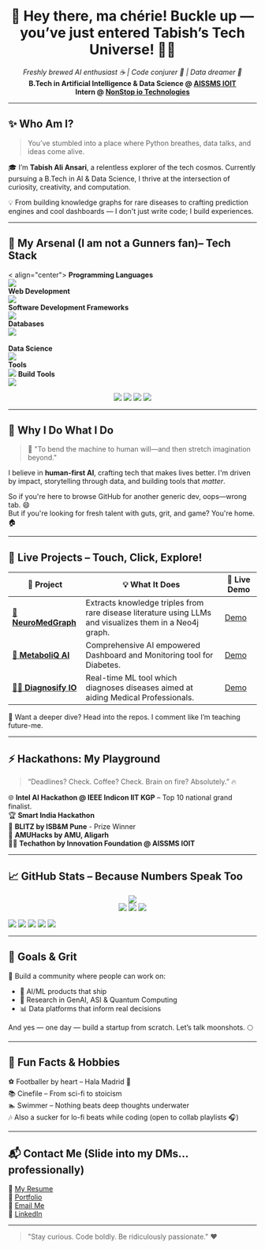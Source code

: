 <h1 align="center">👋 Hey there, ma chérie! Buckle up — you’ve just entered Tabish’s Tech Universe! 💺🎢</h1>
<p align="center">
  <em>Freshly brewed AI enthusiast ☕ | Code conjurer 🧙 | Data dreamer 🌌</em><br>
  <strong>B.Tech in Artificial Intelligence & Data Science @ <a href="https://aissmsioit.org/" target="_blank">AISSMS IOIT</a></strong><br>
  <strong>Intern @ <a href="https://nonstopio.com/" target="_blank">NonStop io Technologies</a></strong>
</p>


---

## ✨ Who Am I?

> You’ve stumbled into a place where Python breathes, data talks, and ideas come alive.

🎓 I’m **Tabish Ali Ansari**, a relentless explorer of the tech cosmos. Currently pursuing a B.Tech in AI & Data Science, I thrive at the intersection of curiosity, creativity, and computation.

💡 From building knowledge graphs for rare diseases to crafting prediction engines and cool dashboards — I don't just write code; I build experiences.

---

## 🔧 My Arsenal (I am not a Gunners fan)– Tech Stack

< align="center">
  <strong>Programming Languages</strong><br/>
  <img src="https://skillicons.dev/icons?i=python,java,c,cpp" />
  <br/>
  <strong>Web Development</strong><br/>
  <img src="https://skillicons.dev/icons?i=html,css,js,ts" />
  <br/>
  <strong>Software Development Frameworks</strong><br/>
  <img src="https://skillicons.dev/icons?i=react,nodejs,flask,spring" />
  <br/>
  <strong>Databases</strong><br/>
  <img src="https://skillicons.dev/icons?i=mongodb,mysql,postgres,redis" />
  <br/>  
  <strong>Data Science</strong><br/>
  <img src="https://skillicons.dev/icons?i=opencv,pytorch,tensorflow,sklearn" />
  <br/>
  <strong>Tools</strong><br/>
  <img src="https://skillicons.dev/icons?i=docker,kubernetes,git,github" />
  <strong>Build Tools</strong><br/>
  <img src="https://skillicons.dev/icons?i=maven,vite" />
</p>

<p align="center">
  <img src="https://img.shields.io/badge/Seaborn-3776AB?style=for-the-badge&logo=python&logoColor=white"/>
  <img src="https://img.shields.io/badge/scikit--learn-F7931E?style=for-the-badge&logo=scikit-learn&logoColor=white"/>
  <img src="https://img.shields.io/badge/Neo4j-008CC1?style=for-the-badge&logo=neo4j&logoColor=white"/>
  <img src="https://img.shields.io/badge/SpringBoot-6DB33F?style=for-the-badge&logo=springboot&logoColor=white"/>
</p>

---

## 🌌 Why I Do What I Do

> 🚀 "To bend the machine to human will—and then stretch imagination beyond."

I believe in **human-first AI**, crafting tech that makes lives better. I'm driven by impact, storytelling through data, and building tools that *matter*.

So if you're here to browse GitHub for another generic dev, oops—wrong tab. 😄  
But if you're looking for fresh talent with guts, grit, and game? You're home. 🏠

---

## 🧪 Live Projects – Touch, Click, Explore!

| 🚀 Project                                                                           | 💡 What It Does                                                                                          | 🔗 Live Demo                         |
|--------------------------------------------------------------------------------------|----------------------------------------------------------------------------------------------------------|--------------------------------------|
| **[🧠 NeuroMedGraph](https://github.com/tabishaliansari/Mavericks_AMUHACKS4.0)**             | Extracts knowledge triples from rare disease literature using LLMs and visualizes them in a Neo4j graph. | [Demo](https://youtu.be/1sUiHItBjoA) |
| **[💉 MetaboliQ AI](https://github.com/tabishaliansari/MetaboliQ-AI)**               | Comprehensive AI empowered Dashboard and Monitoring tool for Diabetes.                                   | [Demo](https://youtu.be/sxvw4tzdTpY) |
| **[👨‍⚕️ Diagnosify IO](https://github.com/Ayushlokre/Mavericks)** | Real-time ML tool which diagnoses diseases aimed at aiding Medical Professionals.                        | [Demo](https://youtu.be/DMcQgEITDaU)                             |

🧠 Want a deeper dive? Head into the repos. I comment like I’m teaching future-me.

---

## ⚡ Hackathons: My Playground

> “Deadlines? Check. Coffee? Check. Brain on fire? Absolutely.” 🔥

🌐 **Intel AI Hackathon @ IEEE Indicon IIT KGP** – Top 10 national grand finalist.  
🏆 **Smart India Hackathon**  
🚀 **BLITZ by ISB&M Pune** - Prize Winner  
🌟 **AMUHacks by AMU, Aligarh**  
🧑‍💻 **Techathon by Innovation Foundation @ AISSMS IOIT**

---

## 📈 GitHub Stats – Because Numbers Speak Too

<p align="center">
  <img src="https://komarev.com/ghpvc/?username=tabishaliansari&label=Profile%20views&color=0e75b6&style=flat" /><br>
  <img src="https://github-readme-stats.vercel.app/api?username=tabishaliansari&show_icons=true&theme=github_dark" />
  <img src="https://streak-stats.demolab.com?user=tabishaliansari&theme=dark&hide_border=true" />
  <img src="https://github-profile-trophy.vercel.app/?username=tabishaliansari&theme=onestar&no-frame=true&row=1&column=7" />
</p>

![](http://github-profile-summary-cards.vercel.app/api/cards/profile-details?username=tabishaliansari&theme=chartreuse_dark)
![](http://github-profile-summary-cards.vercel.app/api/cards/repos-per-language?username=tabishaliansari&theme=chartreuse_dark)
![](http://github-profile-summary-cards.vercel.app/api/cards/most-commit-language?username=tabishaliansari&theme=chartreuse_dark)
![](http://github-profile-summary-cards.vercel.app/api/cards/stats?username=tabishaliansari&theme=chartreuse_dark)
![](http://github-profile-summary-cards.vercel.app/api/cards/productive-time?username=tabishaliansari&theme=chartreuse_dark&utcOffset=8)

---

## 📌 Goals & Grit

🎯 Build a community where people can work on:
- 🤖 AI/ML products that ship
- 🧠 Research in GenAI, ASI & Quantum Computing
- 📊 Data platforms that inform real decisions

And yes — one day — build a startup from scratch. Let’s talk moonshots. 🌕

---

## 🎒 Fun Facts & Hobbies

⚽ Footballer by heart – Hala Madrid 🤍  
📚 Cinefile – From sci-fi to stoicism  
🏊 Swimmer – Nothing beats deep thoughts underwater  
🎶 Also a sucker for lo-fi beats while coding (open to collab playlists 🎧)

---

## 📬 Contact Me (Slide into my DMs... professionally)

📜 [My Resume](./Resume.pdf)  
🧔 [Portfolio](https://tabishaliansari.carrd.co/)  
📧 [Email Me](mailto:tabish.ansari004@yahoo.com)  
🔗 [LinkedIn](https://www.linkedin.com/in/tabishaliansari/)

---

> "Stay curious. Code boldly. Be ridiculously passionate." ❤️
